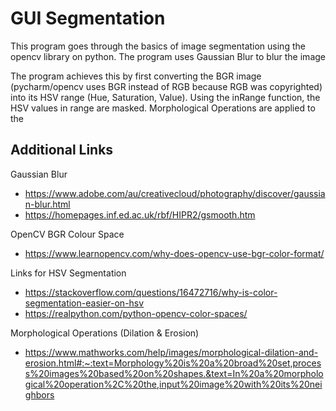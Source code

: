 # GUI Segmentation

This program goes through the basics of image segmentation using the opencv library on python. The program uses Gaussian Blur to blur the image

The program achieves this by first converting the BGR image (pycharm/opencv uses BGR instead of RGB because RGB was copyrighted) into its HSV range (Hue, Saturation, Value). Using the inRange function, the HSV values in range are masked. Morphological Operations are applied to the 

## Additional Links
Gaussian Blur
* https://www.adobe.com/au/creativecloud/photography/discover/gaussian-blur.html
* https://homepages.inf.ed.ac.uk/rbf/HIPR2/gsmooth.htm

OpenCV BGR Colour Space
* https://www.learnopencv.com/why-does-opencv-use-bgr-color-format/

Links for HSV Segmentation
* https://stackoverflow.com/questions/16472716/why-is-color-segmentation-easier-on-hsv
* https://realpython.com/python-opencv-color-spaces/

Morphological Operations (Dilation & Erosion)
* https://www.mathworks.com/help/images/morphological-dilation-and-erosion.html#:~:text=Morphology%20is%20a%20broad%20set,process%20images%20based%20on%20shapes.&text=In%20a%20morphological%20operation%2C%20the,input%20image%20with%20its%20neighbors
